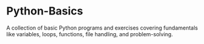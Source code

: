 # Python-Basics
A collection of basic Python programs and exercises covering fundamentals like variables, loops, functions, file handling, and problem-solving.
